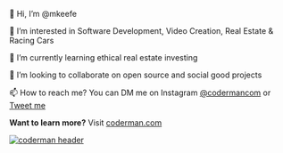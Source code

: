 👋 Hi, I’m @mkeefe

👀 I’m interested in Software Development, Video Creation, Real Estate & Racing Cars

🌱 I’m currently learning ethical real estate investing

💞️ I’m looking to collaborate on open source and social good projects

📫 How to reach me? You can DM me on Instagram [@codermancom](https://instagram.com/codermancom) or [Tweet me](https://twitter.com/mkeefe)

**Want to learn more?** Visit [coderman.com](https://coderman.com)

[![coderman header](https://coderman.com/web-channel-banner-2020.png)](https://coderman.com/)

<!---
mkeefe/mkeefe is a ✨ special ✨ repository because its `README.md` (this file) appears on your GitHub profile.
You can click the Preview link to take a look at your changes.
--->

